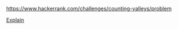 https://www.hackerrank.com/challenges/counting-valleys/problem

[Explain](https://www.hackerrank.com/challenges/counting-valleys/forum/comments/411745)
